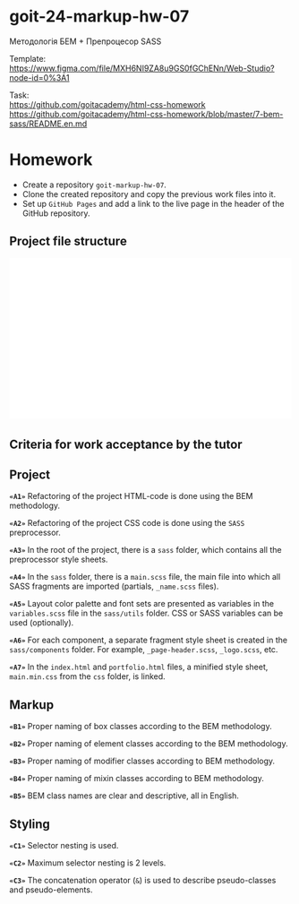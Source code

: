 # goit-24-markup-hw-07

Методологія БЕМ + Препроцесор SASS

Template:\
https://www.figma.com/file/MXH6NI9ZA8u9GS0fGChENn/Web-Studio?node-id=0%3A1

Task:\
https://github.com/goitacademy/html-css-homework \
https://github.com/goitacademy/html-css-homework/blob/master/7-bem-sass/README.en.md

# Homework

- Create a repository `goit-markup-hw-07`.
- Clone the created repository and copy the previous work files into it.
- Set up `GitHub Pages` and add a link to the live page in the header of the
  GitHub repository.

## Project file structure

![Project file structure](./preview.svg)

## Criteria for work acceptance by the tutor

## Project

**`«A1»`** Refactoring of the project HTML-code is done using the BEM
methodology.

**`«A2»`** Refactoring of the project CSS code is done using the `SASS`
preprocessor.

**`«A3»`** In the root of the project, there is a `sass` folder, which contains
all the preprocessor style sheets.

**`«A4»`** In the `sass` folder, there is a `main.scss` file, the main file into
which all SASS fragments are imported (partials, `_name.scss` files).

**`«A5»`** Layout color palette and font sets are presented as variables in the
`variables.scss` file in the `sass/utils` folder. CSS or SASS variables can be
used (optionally).

**`«A6»`** For each component, a separate fragment style sheet is created in the
`sass/components` folder. For example, `_page-header.scss`, `_logo.scss`, etc.

**`«A7»`** In the `index.html` and `portfolio.html` files, a minified style
sheet, `main.min.css` from the `css` folder, is linked.

## Markup

**`«B1»`** Proper naming of box classes according to the BEM methodology.

**`«B2»`** Proper naming of element classes according to the BEM methodology.

**`«B3»`** Proper naming of modifier classes according to BEM methodology.

**`«B4»`** Proper naming of mixin classes according to BEM methodology.

**`«B5»`** BEM class names are clear and descriptive, all in English.

## Styling

**`«C1»`** Selector nesting is used.

**`«C2»`** Maximum selector nesting is 2 levels.

**`«C3»`** The concatenation operator (`&`) is used to describe pseudo-classes
and pseudo-elements.
